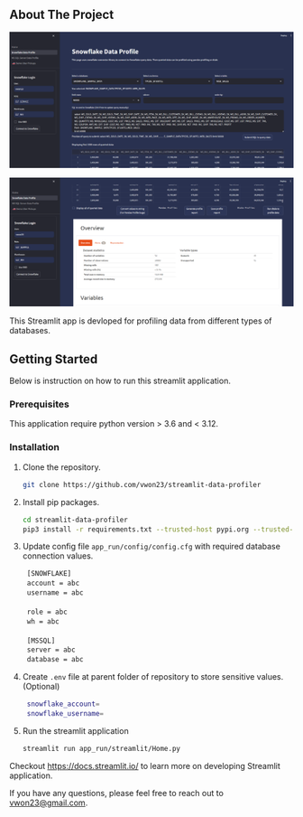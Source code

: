 <!-- ABOUT THE PROJECT -->
## About The Project

![Alt text](images/example.png)

![Alt text](images/example2.png)

This Streamlit app is devloped for profiling data from different types of databases.

<!-- GETTING STARTED -->
## Getting Started

Below is instruction on how to run this streamlit application.

### Prerequisites

This application require python version > 3.6 and < 3.12.

### Installation

1. Clone the repository.
   ```sh
   git clone https://github.com/vwon23/streamlit-data-profiler
   ```
2. Install pip packages.
   ```sh
   cd streamlit-data-profiler
   pip3 install -r requirements.txt --trusted-host pypi.org --trusted-host pypi.python.org --trusted-host files.pythonhosted.org
   ```
3. Update config file `app_run/config/config.cfg` with required database connection values.
   ```sh
    [SNOWFLAKE]
    account = abc
    username = abc

    role = abc
    wh = abc

    [MSSQL]
    server = abc
    database = abc
   ```
4. Create `.env` file at parent folder of repository to store sensitive values. (Optional)
   ```sh
    snowflake_account=
    snowflake_username=
   ```
5. Run the streamlit application
   ```sh
   streamlit run app_run/streamlit/Home.py
   ```

Checkout https://docs.streamlit.io/ to learn more on developing Streamlit application.

If you have any questions, please feel free to reach out to vwon23@gmail.com.